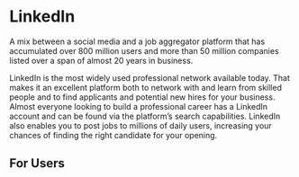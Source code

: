 # LinkedIn

A mix between a social media and a job aggregator platform that has accumulated over 800 million users and more than 50 million companies listed over a span of almost 20 years in business.

LinkedIn is the most widely used professional network available today. 
That makes it an excellent platform both to network with and learn from skilled people and to find applicants and potential new hires for your business. 
Almost everyone looking to build a professional career has a LinkedIn account and can be found via the platform’s search capabilities. 
LinkedIn also enables you to post jobs to millions of daily users, increasing your chances of finding the right candidate for your opening.



## For Users

